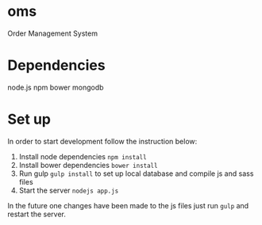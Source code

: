 # oms
Order Management System

# Dependencies
node.js
npm
bower
mongodb

# Set up
In order to start development follow the instruction below:

1. Install node dependencies ```npm install```
2. Install bower dependencies ```bower install```
3. Run gulp ```gulp install``` to set up local database and compile js and sass files
4. Start the server ```nodejs app.js```

In the future one changes have been made to the js files just run ```gulp``` and restart the server.
